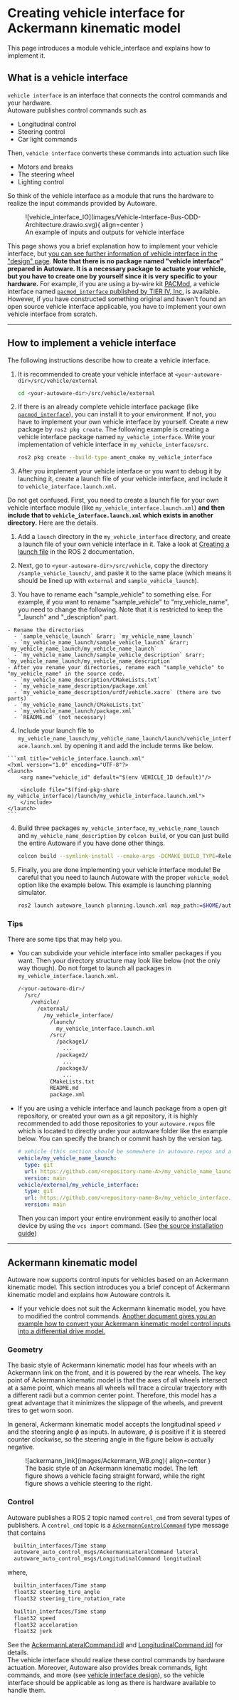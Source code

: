 # Creating vehicle interface for Ackermann kinematic model

This page introduces a module vehicle_interface and explains how to implement it.

## What is a vehicle interface

`vehicle interface` is an interface that connects the control commands and your hardware.  
Autoware publishes control commands such as

- Longitudinal control
- Steering control
- Car light commands

Then, `vehicle interface` converts these commands into actuation such like

- Motors and breaks
- The steering wheel
- Lighting control

So think of the vehicle interface as a module that runs the hardware to realize the input commands provided by Autoware.

<figure markdown>
  ![vehicle_interface_IO](images/Vehicle-Interface-Bus-ODD-Architecture.drawio.svg){ align=center }
  <figcaption>
    An example of inputs and outputs for vehicle interface
  </figcaption>
</figure>

This page shows you a brief explanation how to implement your vehicle interface, but [you can see further information of vehicle interface in the "design" page](https://autowarefoundation.github.io/autoware-documentation/main/design/autoware-interfaces/components/vehicle-interface/). **Note that there is no package named "vehicle interface" prepared in Autoware. It is a necessary package to actuate your vehicle, but you have to create one by yourself since it is very specific to your hardware.** For example, if you are using a by-wire kit [PACMod](https://autonomoustuff.com/platform/pacmod), a vehicle interface named [`pacmod_interface` published by TIER IV, Inc.](https://github.com/tier4/pacmod_interface/tree/main) is available. However, if you have constructed something original and haven't found an open source vehicle interface applicable, you have to implement your own vehicle interface from scratch.

---

## How to implement a vehicle interface

The following instructions describe how to create a vehicle interface.

<!-- markdownlint-disable MD029 -->
<!-- Since MD029 cannot recognize nested lists when the indents are defined as two spaces in mdx_truly_sane_lists -->

1. It is recommended to create your vehicle interface at `<your-autoware-dir>/src/vehicle/external`

   ```bash
   cd <your-autoware-dir>/src/vehicle/external
   ```

2. If there is an already complete vehicle interface package (like [`pacmod_interface`](https://github.com/tier4/pacmod_interface/tree/main)), you can install it to your environment. If not, you have to implement your own vehicle interface by yourself. Create a new package by `ros2 pkg create`. The following example is creating a vehicle interface package named `my_vehicle_interface`. Write your implementation of vehicle interface in `my_vehicle_interface/src`.

   ```bash
   ros2 pkg create --build-type ament_cmake my_vehicle_interface
   ```

3. After you implement your vehicle interface or you want to debug it by launching it, create a launch file of your vehicle interface, and include it to `vehicle_interface.launch.xml`.

  Do not get confused. First, you need to create a launch file for your own vehicle interface module (like `my_vehicle_interface.launch.xml`) **and then include that to `vehicle_interface.launch.xml` which exists in another directory.** Here are the details.

  1. Add a `launch` directory in the `my_vehicle_interface` directory, and create a launch file of your own vehicle interface in it. Take a look at [Creating a launch file](https://docs.ros.org/en/humble/Tutorials/Intermediate/Launch/Launch-Main.html) in the ROS 2 documentation.

  2. Next, go to `<your-autoware-dir>/src/vehicle`, copy the directory `/sample_vehicle_launch/`, and paste it to the same place (which means it should be lined up with `external` and `sample_vehicle_launch`).

  3. You have to rename each "sample_vehicle" to something else. For example, if you want to rename "sample_vehicle" to "my_vehicle_name", you need to change the following. Note that it is restricted to keep the "\_launch" and "\_description" part.

    - Rename the directories
      - `sample_vehicle_launch` &rarr; `my_vehicle_name_launch`
      - `my_vehicle_name_launch/sample_vehicle_launch` &rarr; `my_vehicle_name_launch/my_vehicle_name_launch`
      - `my_vehicle_name_launch/sample_vehicle_description` &rarr; `my_vehicle_name_launch/my_vehicle_name_description`
    - After you rename your directories, rename each "sample_vehicle" to "my_vehicle_name" in the source code.
      - `my_vehicle_name_description/CMakeLists.txt`
      - `my_vehicle_name_description/package.xml`
      - `my_vehicle_name_description/urdf/vehicle.xacro` (there are two parts)
      - `my_vehicle_name_launch/CMakeLists.txt`
      - `my_vehicle_name_launch/package.xml`
      - `README.md` (not necessary)

  4. Include your launch file to `my_vehicle_name_launch/my_vehicle_name_launch/launch/vehicle_interface.launch.xml` by opening it and add the include terms like below.

    ```xml title="vehicle_interface.launch.xml"
    <?xml version="1.0" encoding="UTF-8"?>
    <launch>
        <arg name="vehicle_id" default="$(env VEHICLE_ID default)"/>

        <include file="$(find-pkg-share my_vehicle_interface)/launch/my_vehicle_interface.launch.xml">
        </include>
    </launch>
    ```

4. Build three packages `my_vehicle_interface`, `my_vehicle_name_launch` and `my_vehicle_name_description` by `colcon build`, or you can just build the entire Autoware if you have done other things.

   ```bash
   colcon build --symlink-install --cmake-args -DCMAKE_BUILD_TYPE=Release --packages-select my_vehicle_interface my_vehicle_name_launch my_vehicle_name_description
   ```

5. Finally, you are done implementing your vehicle interface module! Be careful that you need to launch Autoware with the proper `vehicle_model` option like the example below. This example is launching planning simulator.

   ```bash
   ros2 launch autoware_launch planning.launch.xml map_path:=$HOME/autoware_map/sample-map-planning vehicle_model:=my_vehicle_name sensor_model:=sample_sensor_kit
   ```

<!-- markdownlint-enable MD029 -->

### Tips

There are some tips that may help you.

- You can subdivide your vehicle interface into smaller packages if you want. Then your directory structure may look like below (not the only way though). Do not forget to launch all packages in `my_vehicle_interface.launch.xml`.

  ```bash
  /<your-autoware-dir>/
    /src/
      /vehicle/
        /external/
          /my_vehicle_interface/
            /launch/
              my_vehicle_interface.launch.xml
            /src/
              /package1/
                ...
              /package2/
                ...
              /package3/
                ...
            CMakeLists.txt
            README.md
            package.xml
  ```

- If you are using a vehicle interface and launch package from a open git repository, or created your own as a git repository, it is highly recommended to add those repositories to your `autoware.repos` file which is located to directly under your autoware folder like the example below. You can specify the branch or commit hash by the version tag.

  ```yaml title="autoware.repos"
  # vehicle (this section should be somewhere in autoware.repos and add the below)
  vehicle/my_vehicle_name_launch:
    type: git
    url: https://github.com/<repository-name-A>/my_vehicle_name_launch.git
    version: main
  vehicle/external/my_vehicle_interface:
    type: git
    url: https://github.com/<repository-name-B>/my_vehicle_interface.git
    version: main
  ```

  Then you can import your entire environment easily to another local device by using the `vcs import` command. (See [the source installation guide](https://autowarefoundation.github.io/autoware-documentation/main/installation/autoware/source-installation/#how-to-set-up-a-workspace))

---

## Ackermann kinematic model

Autoware now supports control inputs for vehicles based on an Ackermann kinematic model. This section introduces you a brief concept of Ackermann kinematic model and explains how Autoware controls it.

- If your vehicle does not suit the Ackermann kinematic model, you have to modified the control commands. [Another document gives you an example how to convert your Ackermann kinematic model control inputs into a differential drive model.](https://autowarefoundation.github.io/autoware-documentation/main/how-to-guides/integrating-autoware/creating-vehicle-interface-package/customizing-for-differential-drive-model/)

### Geometry

The basic style of Ackermann kinematic model has four wheels with an Ackermann link on the front, and it is powered by the rear wheels. The key point of Ackermann kinematic model is that the axes of all wheels intersect at a same point, which means all wheels will trace a circular trajectory with a different radii but a common center point. Therefore, this model has a great advantage that it minimizes the slippage of the wheels, and prevent tires to get worn soon.

In general, Ackermann kinematic model accepts the longitudinal speed $v$ and the steering angle $\phi$ as inputs. In autoware, $\phi$ is positive if it is steered counter clockwise, so the steering angle in the figure below is actually negative.

<figure markdown>
  ![ackermann_link](images/Ackermann_WB.png){ align=center }
  <figcaption>
    The basic style of an Ackermann kinematic model. The left figure shows a vehicle facing straight forward, while the right figure shows a vehicle steering to the right.
  </figcaption>
</figure>

### Control

Autoware publishes a ROS 2 topic named `control_cmd` from several types of publishers.
A `control_cmd` topic is a [`AckermannControlCommand`](https://gitlab.com/autowarefoundation/autoware.auto/autoware_auto_msgs/-/blob/master/autoware_auto_control_msgs/msg/AckermannControlCommand.idl) type message that contains

```bash title="AckermannControlCommand"
  builtin_interfaces/Time stamp
  autoware_auto_control_msgs/AckermannLateralCommand lateral
  autoware_auto_control_msgs/LongitudinalCommand longitudinal
```

where,

```bash title="AckermannLateralCommand"
  builtin_interfaces/Time stamp
  float32 steering_tire_angle
  float32 steering_tire_rotation_rate
```

```bash title="LongitudinalCommand"
  builtin_interfaces/Time stamp
  float32 speed
  float32 accelaration
  float32 jerk
```

See the [AckermannLateralCommand.idl](https://gitlab.com/autowarefoundation/autoware.auto/autoware_auto_msgs/-/blob/master/autoware_auto_control_msgs/msg/AckermannLateralCommand.idl) and [LongitudinalCommand.idl](https://gitlab.com/autowarefoundation/autoware.auto/autoware_auto_msgs/-/blob/master/autoware_auto_control_msgs/msg/LongitudinalCommand.idl) for details.  
The vehicle interface should realize these control commands by hardware actuation. Moreover, Autoware also provides break commands, light commands, and more (see [vehicle interface design](https://autowarefoundation.github.io/autoware-documentation/main/design/autoware-interfaces/components/vehicle-interface/)), so the vehicle interface should be applicable as long as there is hardware available to handle them.

